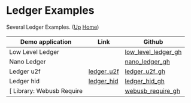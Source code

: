 # Ledger Examples

Several Ledger Examples. ([Up](..) [Home](..\..))

| Demo application                        | Link           | Github
| ---------                               | -----          | -------------
| Low Level Ledger                        |                | [low_level_ledger_gh]
| Nano Ledger                             |                | [nano_ledger_gh]      
| Ledger u2f                              | [ledger_u2f]   | [ledger_u2f_gh]
| Ledger hid                              | [ledger_hid]   | [ledger_hid_gh]
[ Library: Webusb Require                 |                | [webusb_require_gh]

[low_level_ledger_gh]:  https://github.com/web3examples/ethereum/tree/master/ledger_examples/low_level_ledger.js
[nano_ledger_gh]:       https://github.com/web3examples/ethereum/tree/master/ledger_examples/nano_ledger.js
[ledger_u2f_gh]:        https://github.com/web3examples/ethereum/tree/master/ledger_examples/ledger_u2f.html
[ledger_hid_gh]:        https://github.com/web3examples/ethereum/tree/master/ledger_examples/ledger_hid.html
[webusb_require_gh]:    https://github.com/web3examples/ethereum/tree/master/ledger_examples/webusb-require.js

[ledger_u2f]:           https://web3examples.com/ethereum/ledger_examples/ledger_u2f.html
[ledger_hid]:           https://web3examples.com/ethereum/ledger_examples/ledger_hid.html
